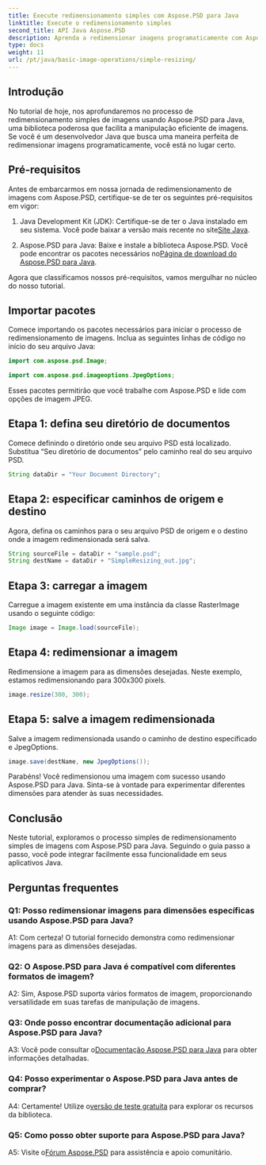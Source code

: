 ```yaml
---
title: Execute redimensionamento simples com Aspose.PSD para Java
linktitle: Execute o redimensionamento simples
second_title: API Java Aspose.PSD
description: Aprenda a redimensionar imagens programaticamente com Aspose.PSD para Java. Siga nosso guia passo a passo para manipulação eficiente de imagens.
type: docs
weight: 11
url: /pt/java/basic-image-operations/simple-resizing/
---
```

## Introdução

No tutorial de hoje, nos aprofundaremos no processo de redimensionamento simples de imagens usando Aspose.PSD para Java, uma biblioteca poderosa que facilita a manipulação eficiente de imagens. Se você é um desenvolvedor Java que busca uma maneira perfeita de redimensionar imagens programaticamente, você está no lugar certo.

## Pré-requisitos

Antes de embarcarmos em nossa jornada de redimensionamento de imagens com Aspose.PSD, certifique-se de ter os seguintes pré-requisitos em vigor:

1. Java Development Kit (JDK): Certifique-se de ter o Java instalado em seu sistema. Você pode baixar a versão mais recente no site[Site Java](https://www.oracle.com/java/).

2.  Aspose.PSD para Java: Baixe e instale a biblioteca Aspose.PSD. Você pode encontrar os pacotes necessários no[Página de download do Aspose.PSD para Java](https://releases.aspose.com/psd/java/).

Agora que classificamos nossos pré-requisitos, vamos mergulhar no núcleo do nosso tutorial.

## Importar pacotes

Comece importando os pacotes necessários para iniciar o processo de redimensionamento de imagens. Inclua as seguintes linhas de código no início do seu arquivo Java:

```java
import com.aspose.psd.Image;

import com.aspose.psd.imageoptions.JpegOptions;
```

Esses pacotes permitirão que você trabalhe com Aspose.PSD e lide com opções de imagem JPEG.

## Etapa 1: defina seu diretório de documentos

Comece definindo o diretório onde seu arquivo PSD está localizado. Substitua “Seu diretório de documentos” pelo caminho real do seu arquivo PSD.

```java
String dataDir = "Your Document Directory";
```

## Etapa 2: especificar caminhos de origem e destino

Agora, defina os caminhos para o seu arquivo PSD de origem e o destino onde a imagem redimensionada será salva.

```java
String sourceFile = dataDir + "sample.psd";
String destName = dataDir + "SimpleResizing_out.jpg";
```

## Etapa 3: carregar a imagem

Carregue a imagem existente em uma instância da classe RasterImage usando o seguinte código:

```java
Image image = Image.load(sourceFile);
```

## Etapa 4: redimensionar a imagem

Redimensione a imagem para as dimensões desejadas. Neste exemplo, estamos redimensionando para 300x300 pixels.

```java
image.resize(300, 300);
```

## Etapa 5: salve a imagem redimensionada

Salve a imagem redimensionada usando o caminho de destino especificado e JpegOptions.

```java
image.save(destName, new JpegOptions());
```

Parabéns! Você redimensionou uma imagem com sucesso usando Aspose.PSD para Java. Sinta-se à vontade para experimentar diferentes dimensões para atender às suas necessidades.

## Conclusão

Neste tutorial, exploramos o processo simples de redimensionamento simples de imagens com Aspose.PSD para Java. Seguindo o guia passo a passo, você pode integrar facilmente essa funcionalidade em seus aplicativos Java.

## Perguntas frequentes

### Q1: Posso redimensionar imagens para dimensões específicas usando Aspose.PSD para Java?

A1: Com certeza! O tutorial fornecido demonstra como redimensionar imagens para as dimensões desejadas.

### Q2: O Aspose.PSD para Java é compatível com diferentes formatos de imagem?

A2: Sim, Aspose.PSD suporta vários formatos de imagem, proporcionando versatilidade em suas tarefas de manipulação de imagens.

### Q3: Onde posso encontrar documentação adicional para Aspose.PSD para Java?

 A3: Você pode consultar o[Documentação Aspose.PSD para Java](https://reference.aspose.com/psd/java/) para obter informações detalhadas.

### Q4: Posso experimentar o Aspose.PSD para Java antes de comprar?

 A4: Certamente! Utilize o[versão de teste gratuita](https://releases.aspose.com/) para explorar os recursos da biblioteca.

### Q5: Como posso obter suporte para Aspose.PSD para Java?

 A5: Visite o[Fórum Aspose.PSD](https://forum.aspose.com/c/psd/34) para assistência e apoio comunitário.